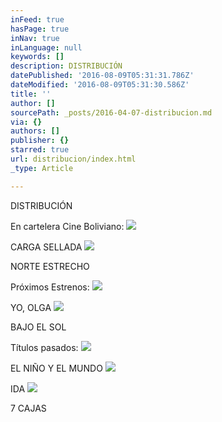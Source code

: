 ```yaml
---
inFeed: true
hasPage: true
inNav: true
inLanguage: null
keywords: []
description: DISTRIBUCIÓN
datePublished: '2016-08-09T05:31:31.786Z'
dateModified: '2016-08-09T05:31:30.586Z'
title: ''
author: []
sourcePath: _posts/2016-04-07-distribucion.md
via: {}
authors: []
publisher: {}
starred: true
url: distribucion/index.html
_type: Article

---
```

DISTRIBUCIÓN

En cartelera Cine Boliviano:
![](https://the-grid-user-content.s3-us-west-2.amazonaws.com/628f9475-4bc7-4dd4-be54-dd9daca9a563.jpg)

CARGA SELLADA
![](https://the-grid-user-content.s3-us-west-2.amazonaws.com/5fb008b9-71f5-4b17-81ef-8bb6c912276a.jpg)

NORTE ESTRECHO

Próximos Estrenos:
![](https://the-grid-user-content.s3-us-west-2.amazonaws.com/f704f412-e220-4d26-8c9f-8498630545ee.jpg)

YO, OLGA
![](https://the-grid-user-content.s3-us-west-2.amazonaws.com/f9f8e075-0907-4414-ac79-2b5d0f2502a1.jpg)

BAJO EL SOL

Títulos pasados:
![](https://the-grid-user-content.s3-us-west-2.amazonaws.com/1f1f1987-c19e-4d55-ac77-d81ba58e0788.jpg)

EL NIÑO Y EL MUNDO
![](https://the-grid-user-content.s3-us-west-2.amazonaws.com/f5810f78-9478-4333-976d-bc2c2b249ce9.jpg)

IDA
![](https://the-grid-user-content.s3-us-west-2.amazonaws.com/fc6f905f-8f4c-4e07-aa50-6be600b7a2c2.jpg)

7 CAJAS